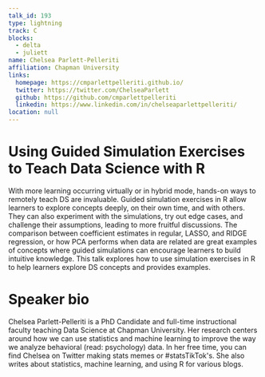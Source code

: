 ```yaml
---
talk_id: 193
type: lightning
track: C
blocks:
  - delta
  - juliett
name: Chelsea Parlett-Pelleriti
affiliation: Chapman University
links:
  homepage: https://cmparlettpelleriti.github.io/
  twitter: https://twitter.com/ChelseaParlett
  github: https://github.com/cmparlettpelleriti
  linkedin: https://www.linkedin.com/in/chelseaparlettpelleriti/
location: null
---
```


# Using Guided Simulation Exercises to Teach Data Science with R

With more learning occurring virtually or in hybrid mode, hands-on ways to remotely teach DS are invaluable. Guided simulation exercises in R allow learners to explore concepts deeply, on their own time, and with others. They can also experiment with the simulations, try out edge cases, and challenge their assumptions, leading to more fruitful discussions. The comparison between coefficient estimates in regular, LASSO, and RIDGE regression, or how PCA performs when data are related are great examples of concepts where guided simulations can encourage learners to build intuitive knowledge. This talk explores how to use simulation exercises in R to help learners explore DS concepts and provides examples.

# Speaker bio

Chelsea Parlett-Pelleriti is a PhD Candidate and full-time instructional faculty teaching Data Science at Chapman University. Her research centers around how we can use statistics and machine learning to improve the way we analyze behavioral (read: psychology) data. In her free time, you can find Chelsea on Twitter making stats memes or #statsTikTok's. She also writes about statistics, machine learning, and using R for various blogs. 

